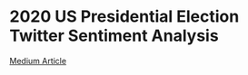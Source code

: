 # 2020 US Presidential Election Twitter Sentiment Analysis

[Medium Article](https://medium.com/shiyan-boxer/s-p-500-stock-price-prediction-using-machine-learning-and-deep-learning-328b1839d1b6)
